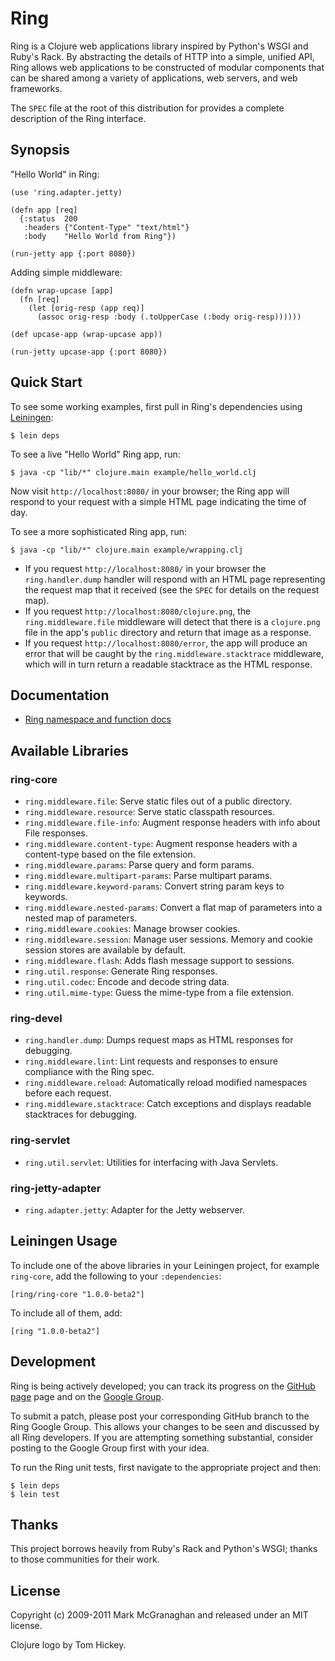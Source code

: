 # Ring

Ring is a Clojure web applications library inspired by Python's WSGI and Ruby's Rack. By abstracting the details of HTTP into a simple, unified API, Ring allows web applications to be constructed of modular components that can be shared among a variety of applications, web servers, and web frameworks.

The `SPEC` file at the root of this distribution for provides a complete description of the Ring interface.

## Synopsis

"Hello World" in Ring:

    (use 'ring.adapter.jetty)

    (defn app [req]
      {:status  200
       :headers {"Content-Type" "text/html"}
       :body    "Hello World from Ring"})

    (run-jetty app {:port 8080})

Adding simple middleware:

    (defn wrap-upcase [app]
      (fn [req]
        (let [orig-resp (app req)]
          (assoc orig-resp :body (.toUpperCase (:body orig-resp))))))

    (def upcase-app (wrap-upcase app))

    (run-jetty upcase-app {:port 8080})

## Quick Start

To see some working examples, first pull in Ring's dependencies using [Leiningen](http://github.com/technomancy/leiningen):

    $ lein deps

To see a live "Hello World" Ring app, run:

    $ java -cp "lib/*" clojure.main example/hello_world.clj

Now visit `http://localhost:8080/` in your browser; the Ring app will respond to your request with a simple HTML page indicating the time of day.

To see a more sophisticated Ring app, run:

    $ java -cp "lib/*" clojure.main example/wrapping.clj

* If you request `http://localhost:8080/` in your browser the `ring.handler.dump` handler will respond with an HTML page representing the request map that it received (see the `SPEC` for details on the request map).
* If you request `http://localhost:8080/clojure.png`, the `ring.middleware.file` middleware will detect that there is a `clojure.png` file in the app's `public` directory and return that image as a response.
* If you request `http://localhost:8080/error`, the app will produce an error that will be caught by the `ring.middleware.stacktrace` middleware, which will in turn return a readable stacktrace as the HTML response.


## Documentation

* [Ring namespace and function docs](http://mmcgrana.github.com/ring/)

## Available Libraries

### ring-core

* `ring.middleware.file`: Serve static files out of a public directory.
* `ring.middleware.resource`: Serve static classpath resources.
* `ring.middleware.file-info`: Augment response headers with info about File responses.
* `ring.middleware.content-type`: Augment response headers with a content-type based on the file extension.
* `ring.middleware.params`: Parse query and form params.
* `ring.middleware.multipart-params`: Parse multipart params.
* `ring.middleware.keyword-params`: Convert string param keys to keywords.
* `ring.middleware.nested-params`: Convert a flat map of parameters into a nested map of parameters.
* `ring.middleware.cookies`: Manage browser cookies.
* `ring.middleware.session`: Manage user sessions. Memory and cookie session stores are available by default.
* `ring.middleware.flash`: Adds flash message support to sessions.
* `ring.util.response`: Generate Ring responses.
* `ring.util.codec`: Encode and decode string data.
* `ring.util.mime-type`: Guess the mime-type from a file extension.

### ring-devel

* `ring.handler.dump`: Dumps request maps as HTML responses for debugging.
* `ring.middleware.lint`: Lint requests and responses to ensure compliance with the Ring spec.
* `ring.middleware.reload`: Automatically reload modified namespaces before each request.
* `ring.middleware.stacktrace`: Catch exceptions and displays readable stacktraces for debugging.

### ring-servlet

* `ring.util.servlet`: Utilities for interfacing with Java Servlets.

###  ring-jetty-adapter

* `ring.adapter.jetty`: Adapter for the Jetty webserver.

## Leiningen Usage

To include one of the above libraries in your Leiningen project, for example `ring-core`, add the following to your `:dependencies`:

    [ring/ring-core "1.0.0-beta2"]

To include all of them, add:

    [ring "1.0.0-beta2"]

## Development

Ring is being actively developed; you can track its progress on the [GitHub page](http://github.com/mmcgrana/ring) page and on the [Google Group](http://groups.google.com/group/ring-clojure).

To submit a patch, please post your corresponding GitHub branch to the Ring Google Group. This allows your changes to be seen and discussed by all Ring developers. If you are attempting something substantial, consider posting to the Google Group first with your idea.

To run the Ring unit tests, first navigate to the appropriate project and then:

    $ lein deps
    $ lein test

## Thanks

This project borrows heavily from Ruby's Rack and Python's WSGI; thanks to those communities for their work.

## License

Copyright (c) 2009-2011 Mark McGranaghan and released under an MIT license.

Clojure logo by Tom Hickey.
